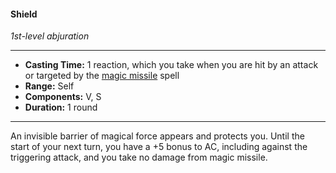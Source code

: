 #### Shield
*1st-level abjuration*
___
- **Casting Time:** 1 reaction, which you take when you are hit by an attack or targeted by the <a href="spells.html#magic%20missile_phb"  onmouseover="Renderer.hover.pHandleLinkMouseOver(event, this)" onmouseleave="Renderer.hover.handleLinkMouseLeave(event, this)" onmousemove="Renderer.hover.handleLinkMouseMove(event, this)" data-vet-page="spells.html" data-vet-source="PHB" data-vet-hash="magic%20missile_phb"  ontouchstart="Renderer.hover.handleTouchStart(event, this)" >magic missile</a> spell
- **Range:** Self
- **Components:** V, S
- **Duration:** 1 round
---
An invisible barrier of magical force appears and protects you. Until the start of your next turn, you have a +5 bonus to AC, including against the triggering attack, and you take no damage from magic missile.
